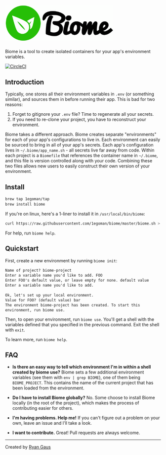 <h1><a href="https://github.com/1egoman/biome" target="_blank"><img width="350" src="./logo.svg"></a></h1>

Biome is a tool to create isolated containers for your app's environment variables.

[![CircleCI](https://circleci.com/gh/1egoman/biome.svg?style=shield)](https://circleci.com/gh/1egoman/biome)

## Introduction
Typically, one stores all their environment variables in `.env` (or something similar), and sources
them in before running their app. This is bad for two reasons:

1. Forget to gitignore your `.env` file? Time to regenerate all your secrets.
2. If you need to re-clone your project, you have to reconstruct your environment.

Biome takes a different approach. Biome creates separate "environments" for each of your app's
configurations to live in. Each environment can easily be sourced to bring in all of your app's
secrets. Each app's configuration lives in `~/.biome/app_name.sh` - all secrets live far away from
code. Within each project is a `Biomefile` that references the container name in `~/.biome`, and
this file is version controlled along with your code. Combining these two files allows new users to
easily construct their own version of your environment.

## Install
```bash
brew tap 1egoman/tap
brew install biome
```

If you're on linux, here's a 1-liner to install it in `/usr/local/bin/biome`:
```bash
curl https://raw.githubusercontent.com/1egoman/biome/master/biome.sh > /usr/local/bin/biome && sudo chmod +x /usr/local/bin/biome
```
For help, run `biome help`.

## Quickstart
First, create a new environment by running `biome init`:
```
Name of project? biome-project
Enter a variable name you'd like to add. FOO      
Enter FOO's default value, or leave empty for none. default value      
Enter a variable name you'd like to add. 

Ok, let's set up your local environment.
Value for FOO? (default value) bar
The environment biome-project has been created. To start this environment, run biome use.
```

Then, to open your environment, run `biome use`. You'll get a shell with the variables defined that
you specified in the previous command. Exit the shell with `exit`.

To learn more, run `biome help`.

## FAQ
- **Is there an easy way to tell which environment I'm in within a shell created by biome use?**
Biome sets a few additional environment variables (see them with `env | grep BIOME`), one of
them being `BIOME_PROJECT`. This contains the name of the current project that has been loaded from
the environment.

- **Do I have to install Biome globally?**
No. Some choose to install Biome locally (in the root of the project), which makes the process of
contributing easier for others.

- **I'm having problems. Help me!**
If you can't figure out a problem on your own, leave an issue and I'll take a look.

- **I want to contribute.**
Great! Pull requests are always welcome.

----------
Created by [Ryan Gaus](http://rgaus.net)

